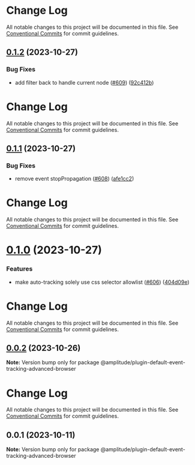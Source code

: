 # Change Log

All notable changes to this project will be documented in this file. See
[Conventional Commits](https://conventionalcommits.org) for commit guidelines.

## [0.1.2](https://github.com/amplitude/Amplitude-TypeScript/compare/@amplitude/plugin-default-event-tracking-advanced-browser@0.1.1...@amplitude/plugin-default-event-tracking-advanced-browser@0.1.2) (2023-10-27)

### Bug Fixes

- add filter back to handle current node ([#609](https://github.com/amplitude/Amplitude-TypeScript/issues/609))
  ([92c412b](https://github.com/amplitude/Amplitude-TypeScript/commit/92c412b106158e57d57d526c05df0ec23977b388))

# Change Log

All notable changes to this project will be documented in this file. See
[Conventional Commits](https://conventionalcommits.org) for commit guidelines.

## [0.1.1](https://github.com/amplitude/Amplitude-TypeScript/compare/@amplitude/plugin-default-event-tracking-advanced-browser@0.1.0...@amplitude/plugin-default-event-tracking-advanced-browser@0.1.1) (2023-10-27)

### Bug Fixes

- remove event stopPropagation ([#608](https://github.com/amplitude/Amplitude-TypeScript/issues/608))
  ([afe1cc2](https://github.com/amplitude/Amplitude-TypeScript/commit/afe1cc2567b2bcc50a3416299b16f4721a50866a))

# Change Log

All notable changes to this project will be documented in this file. See
[Conventional Commits](https://conventionalcommits.org) for commit guidelines.

# [0.1.0](https://github.com/amplitude/Amplitude-TypeScript/compare/@amplitude/plugin-default-event-tracking-advanced-browser@0.0.2...@amplitude/plugin-default-event-tracking-advanced-browser@0.1.0) (2023-10-27)

### Features

- make auto-tracking solely use css selector allowlist
  ([#606](https://github.com/amplitude/Amplitude-TypeScript/issues/606))
  ([404d09e](https://github.com/amplitude/Amplitude-TypeScript/commit/404d09ecc7a7923d7016fc2de3df26af442e123d))

# Change Log

All notable changes to this project will be documented in this file. See
[Conventional Commits](https://conventionalcommits.org) for commit guidelines.

## [0.0.2](https://github.com/amplitude/Amplitude-TypeScript/compare/@amplitude/plugin-default-event-tracking-advanced-browser@0.0.1...@amplitude/plugin-default-event-tracking-advanced-browser@0.0.2) (2023-10-26)

**Note:** Version bump only for package @amplitude/plugin-default-event-tracking-advanced-browser

# Change Log

All notable changes to this project will be documented in this file. See
[Conventional Commits](https://conventionalcommits.org) for commit guidelines.

## 0.0.1 (2023-10-11)

**Note:** Version bump only for package @amplitude/plugin-default-event-tracking-advanced-browser
